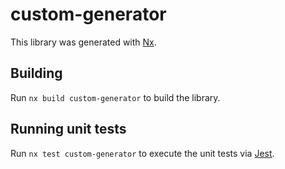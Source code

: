 # custom-generator

This library was generated with [Nx](https://nx.dev).

## Building

Run `nx build custom-generator` to build the library.

## Running unit tests

Run `nx test custom-generator` to execute the unit tests via [Jest](https://jestjs.io).
